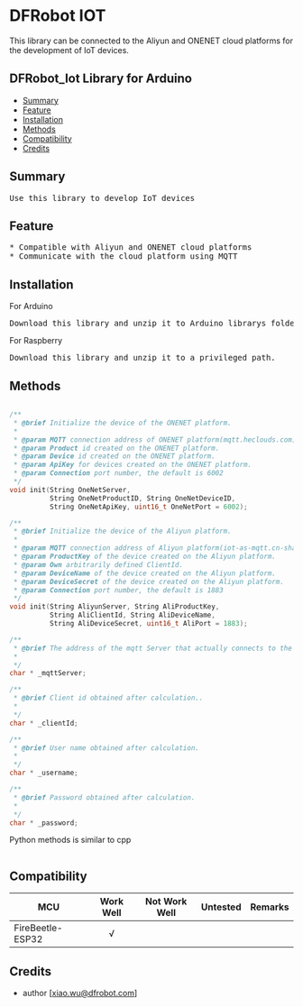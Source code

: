 # DFRobot IOT

This library can be connected to the Aliyun and ONENET cloud platforms for the development of IoT devices.
<br>

## DFRobot_Iot Library for Arduino

  - [Summary](#summary)
  - [Feature](#feature)
  - [Installation](#installation)
  - [Methods](#methods)
  - [Compatibility](#compatibility)
  - [Credits](#credits)

## Summary

<pre>
Use this library to develop IoT devices
</pre>

## Feature

<pre>
* Compatible with Aliyun and ONENET cloud platforms
* Communicate with the cloud platform using MQTT
</pre>

## Installation

For Arduino
<pre>
Download this library and unzip it to Arduino librarys folder.
</pre>

For Raspberry
<pre>
Download this library and unzip it to a privileged path.
</pre>

## Methods

```cpp

/**
 * @brief Initialize the device of the ONENET platform.
 *
 * @param MQTT connection address of ONENET platform(mqtt.heclouds.com).
 * @param Product id created on the ONENET platform.
 * @param Device id created on the ONENET platform.
 * @param ApiKey for devices created on the ONENET platform.
 * @param Connection port number, the default is 6002
 */
void init(String OneNetServer,
          String OneNetProductID, String OneNetDeviceID,
          String OneNetApiKey, uint16_t OneNetPort = 6002);

/**
 * @brief Initialize the device of the Aliyun platform.
 *
 * @param MQTT connection address of Aliyun platform(iot-as-mqtt.cn-shanghai.aliyuncs.com).
 * @param ProductKey of the device created on the Aliyun platform.
 * @param Own arbitrarily defined ClientId.
 * @param DeviceName of the device created on the Aliyun platform.
 * @param DeviceSecret of the device created on the Aliyun platform.
 * @param Connection port number, the default is 1883
 */
void init(String AliyunServer, String AliProductKey, 
          String AliClientId, String AliDeviceName, 
          String AliDeviceSecret, uint16_t AliPort = 1883);

/**
 * @brief The address of the mqtt Server that actually connects to the cloud platform.
 *
 */
char * _mqttServer;

/**
 * @brief Client id obtained after calculation..
 *
 */
char * _clientId;

/**
 * @brief User name obtained after calculation.
 *
 */
char * _username;

/**
 * @brief Password obtained after calculation.
 *
 */
char * _password;
```

Python methods is similar to cpp

```py


```

## Compatibility

MCU                | Work Well | Not Work Well | Untested  | Remarks
------------------ | :----------: | :----------: | :---------: | -----
FireBeetle-ESP32  |      √       |             |            | 

## Credits

* author [xiao.wu@dfrobot.com]
